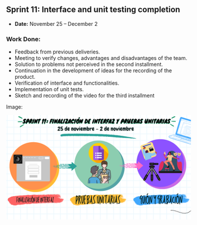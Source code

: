 ## **Sprint 11: Interface and unit testing completion**

-   **Date:**  November 25 – December 2

### **Work Done:**

-   Feedback from previous deliveries.
-   Meeting to verify changes, advantages and disadvantages of the team.
-   Solution to problems not perceived in the second installment.
-   Continuation in the development of ideas for the recording of the product.
-   Verification of interface and functionalities.
-   Implementation of unit tests.
-   Sketch and recording of the video for the third installment

Image:

![Sprint_11](https://github.com/Isaaacccccc/ProyectoFIS/blob/TerceraEntrega/Sprints/3.png?raw=true)
